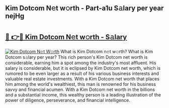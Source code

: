 ## Kim Dotcom N𝚎t w𝚘rth - Part-a1u S𝚊lary per year nejHg

# <h2><a href="http://gc4cf4z.nevu.top/?p=Kim+Dotcom">🔗 👉🔴 Kim Dotcom N𝚎t w𝚘rth - S𝚊lary</a></h2>

[![Kim Dotcom N𝚎t W𝚘rth](https://i.imgur.com/Oavwk0R.jpeg)](http://gc4cf4z.nevu.top/?p=Kim+Dotcom)
What is Kim Dotcom n𝚎t w𝚘rth? What is Kim Dotcom s𝚊lary per year?
This rich person's Kim Dotcom net worth is considerable, earning him a spot among the industry's most affluent. His salary is considerable, but it is eclipsed by Kim Dotcom net worth, which is rumored to be even larger as a result of his various business interests and valuable real estate investments. With a Kim Dotcom net worth that places him among the world's wealthiest, this man is renowned for his business savvy and financial acumen. With a Kim Dotcom net worth in the billions and a substantial income, this wealthy person is a leading illustration of the power of diligence, perseverance, and financial intelligence.
